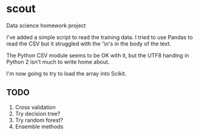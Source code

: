 scout
=====

Data science homework project

I've added a simple script to read the training data. I tried to use
Pandas to read the CSV but it struggled with the '\n's in the body of
the text.

The Python CSV module seems to be OK with it, but the UTF8 handing in
Python 2 isn't much to write home about.

I'm now going to try to load the array into Scikit.

## TODO

1. Cross validation
2. Try decision tree?
3. Try random forest?
4. Ensemble methods
